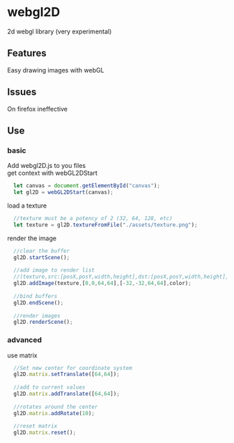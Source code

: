 # webgl2D
2d webgl library (very experimental)
<br>
## Features
Easy drawing images with webGL<br>

## Issues
On firefox ineffective<br>

## Use
### basic
Add webgl2D.js to you files<br>
get context with webGL2DStart<br>
````js
  let canvas = document.getElementById("canvas");
  let gl2D = webGL2DStart(canvas);
````
load a texture<br>
````js
  //texture must be a potency of 2 (32, 64, 128, etc)
  let texture = gl2D.textureFromFile("./assets/texture.png");
````
render the image<br>
````js
  //clear the buffer
  gl2D.startScene();
  
  //add image to render list
  //(texture,src:[posX,posY,width,height],dst:[posX,posY,width,height],color:[r,g,b,a])
  gl2D.addImage(texture,[0,0,64,64],[-32,-32,64,64],color);
  
  //bind buffers
  gl2D.endScene();
  
  //render images
  gl2D.renderScene();
````
### advanced
use matrix<br>
````js
  //Set new center for coordinate system
  gl2D.matrix.setTranslate([64,64]);
  
  //add to current values
  gl2D.matrix.addTranslate([64,64]);
  
  //rotates around the center
  gl2D.matrix.addRotate(10);
  
  //reset matrix
  gl2D.matrix.reset();
````
